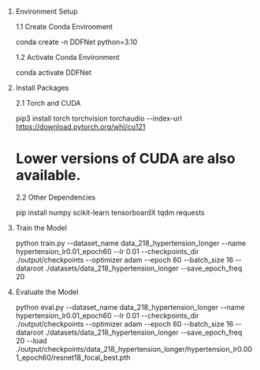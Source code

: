 1. Environment Setup

    1.1 Create Conda Environment

    conda create -n DDFNet python=3.10

    1.2 Activate Conda Environment

    conda activate DDFNet

2. Install Packages

    2.1 Torch and CUDA

    pip3 install torch torchvision torchaudio --index-url https://download.pytorch.org/whl/cu121
    # Lower versions of CUDA are also available.

    2.2 Other Dependencies

    pip install numpy scikit-learn tensorboardX tqdm requests

3. Train the Model

    python train.py --dataset_name data_218_hypertension_longer --name hypertension_lr0.01_epoch60 --lr 0.01 --checkpoints_dir ./output/checkpoints --optimizer adam --epoch 60 --batch_size 16 --dataroot ./datasets/data_218_hypertension_longer --save_epoch_freq 20

5. Evaluate the Model

    python eval.py --dataset_name data_218_hypertension_longer --name hypertension_lr0.01_epoch60 --lr 0.01 --checkpoints_dir ./output/checkpoints --optimizer adam --epoch 60 --batch_size 16 --dataroot ./datasets/data_218_hypertension_longer --save_epoch_freq 20 --load ./output/checkpoints/data_218_hypertension_longer/hypertension_lr0.001_epoch60/resnet18_focal_best.pth

